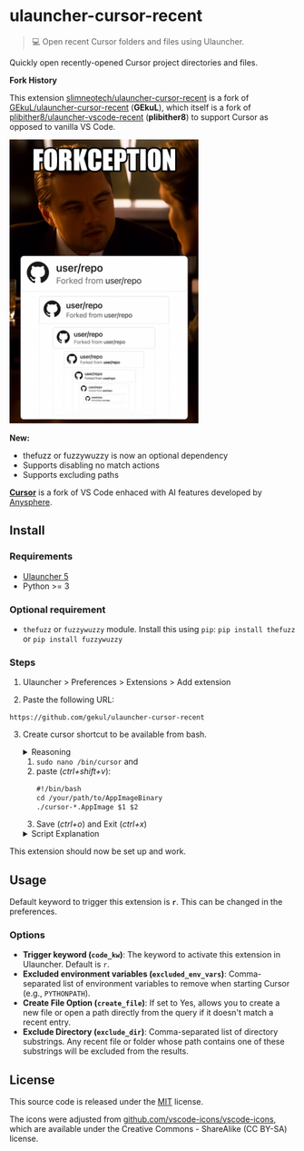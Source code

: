 # ulauncher-cursor-recent

> 💻 Open recent Cursor folders and files using Ulauncher.

Quickly open recently-opened Cursor project directories and files.

**Fork History**

This extension [slimneotech/ulauncher-cursor-recent](https://github.com/slimneotech/ulauncher-cursor-recent) is a fork of [GEkuL/ulauncher-cursor-recent](https://github.com/GEkuL/ulauncher-cursor-recent) (**GEkuL**), which itself is a fork of [plibither8/ulauncher-vscode-recent](https://github.com/plibither8/ulauncher-vscode-recent) (**plibither8**) to support Cursor as opposed to vanilla VS Code.

<p align="left">
  <img src="images/forkceptions.png" style="height:500px;"/>
</p>


**New:**
- thefuzz or fuzzywuzzy is now an optional dependency
- Supports disabling no match actions
- Supports excluding paths

**[Cursor](https://www.cursor.com/)** is a fork of VS Code enhaced with AI features developed by [Anysphere](https://anysphere.inc/).

## Install

### Requirements

- [Ulauncher 5](https://ulauncher.io/)
- Python >= 3

### Optional requirement
- `thefuzz` or `fuzzywuzzy` module.
  Install this using `pip`: `pip install thefuzz` or `pip install fuzzywuzzy`

### Steps

1. Ulauncher > Preferences > Extensions > Add extension

2. Paste the following URL:

```
https://github.com/gekul/ulauncher-cursor-recent
```
3. Create cursor shortcut to be available from bash.
    <details>
    <summary>Reasoning</summary>
    Cursor is currently distributed as an AppImage binary.

    Which gets updated changing the name and has no terminal command by default, therefore, can't be called by the plugin.

    Thus, let's add shortcut to have your `cursor` available from bash.
    </details>

   
   1. `sudo nano /bin/cursor` and 
   2. paste (*ctrl+shift+v*):
      ```
      #!/bin/bash
      cd /your/path/to/AppImageBinary
      ./cursor-*.AppImage $1 $2
      ```
   3. Save (*ctrl+o*) and Exit (*ctrl+x*)
    <details>
    <summary>Script Explanation</summary>
    This script calls your Cursor binary with the first 2 arguments received.
    </details>

This extension should now be set up and work.

## Usage

Default keyword to trigger this extension is **`r`**. This can be changed in the preferences.

### Options

- **Trigger keyword (`code_kw`)**: The keyword to activate this extension in Ulauncher. Default is `r`.
- **Excluded environment variables (`excluded_env_vars`)**: Comma-separated list of environment variables to remove when starting Cursor (e.g., `PYTHONPATH`).
- **Create File Option (`create_file`)**: If set to Yes, allows you to create a new file or open a path directly from the query if it doesn't match a recent entry.
- **Exclude Directory (`exclude_dir`)**: Comma-separated list of directory substrings. Any recent file or folder whose path contains one of these substrings will be excluded from the results.

## License

This source code is released under the [MIT](LICENSE) license.

The icons were adjusted from [github.com/vscode-icons/vscode-icons](https://github.com/vscode-icons/vscode-icons), which are available under the Creative Commons - ShareAlike (CC BY-SA) license.
